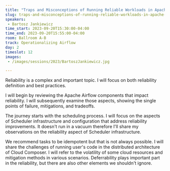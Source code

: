 ```yaml
---
title: "Traps and Misconceptions of Running Reliable Workloads in Apache Airflow"
slug: traps-and-misconceptions-of-running-reliable-workloads-in-apache-airflow
speakers:
 - Bartosz Jankiewicz
time_start: 2023-09-20T15:30:00-04:00
time_end: 2023-09-20T15:55:00-04:00
room: Ballroom A-B
track: Operationalizing Airflow
day: 2
timeslot: 12
images:
 - /images/sessions/2023/BartoszJankiewicz.jpg

---
```


Reliability is a complex and important topic. I will focus on both reliability definition and best practices.
 
 
 
 I will begin by reviewing the Apache Airflow components that impact reliability. I will subsequently examine those aspects, showing the single points of failure, mitigations, and tradeoffs.
 
 
 
 The journey starts with the scheduling process. I will focus on the aspects of Scheduler infrastructure and configuration that address reliability improvements. It doesn't run in a vacuum therefore I'll share my observations on the reliability aspect of Scheduler infrastructure.
 
 
 
 We recommend tasks to be idempotent but that is not always possible. I will share the challenges of running user's code in the distributed architecture of Cloud Composer. I will refer to the volatility of some cloud resources and mitigation methods in various scenarios. Deferrability plays important part in the reliability, but there are also other elements we shouldn't ignore.